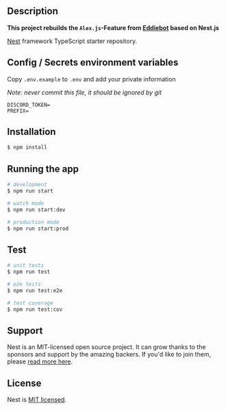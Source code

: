 ## Description

**This project rebuilds the `Alex.js`-Feature from [Eddiebot](https://github.com/EddieHubCommunity/EddieBot) based on Nest.js**

[Nest](https://github.com/nestjs/nest) framework TypeScript starter repository.

## Config / Secrets environment variables

Copy `.env.example` to `.env` and add your private information

*Note: never commit this file, it should be ignored by git*

```
DISCORD_TOKEN=
PREFIX=
```

## Installation

```bash
$ npm install
```

## Running the app

```bash
# development
$ npm run start

# watch mode
$ npm run start:dev

# production mode
$ npm run start:prod
```

## Test

```bash
# unit tests
$ npm run test

# e2e tests
$ npm run test:e2e

# test coverage
$ npm run test:cov
```

## Support

Nest is an MIT-licensed open source project. It can grow thanks to the sponsors and support by the amazing backers. If you'd like to join them, please [read more here](https://docs.nestjs.com/support).

## License

Nest is [MIT licensed](LICENSE).
